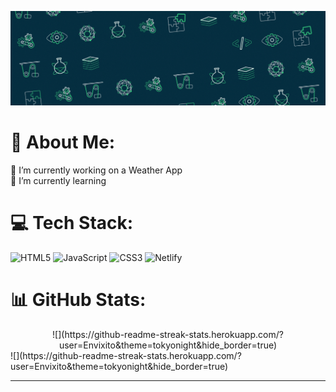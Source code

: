 ![MasterHead](https://github.com/Envixito/Envixito/blob/main/Envixito.gif?raw=true)
# 💫 About Me:
🔭 I’m currently working on a Weather App<br>🌱 I’m currently learning



# 💻 Tech Stack:
![HTML5](https://img.shields.io/badge/html5-%23E34F26.svg?style=for-the-badge&logo=html5&logoColor=white) ![JavaScript](https://img.shields.io/badge/javascript-%23323330.svg?style=for-the-badge&logo=javascript&logoColor=%23F7DF1E) ![CSS3](https://img.shields.io/badge/css3-%231572B6.svg?style=for-the-badge&logo=css3&logoColor=white) ![Netlify](https://img.shields.io/badge/netlify-%23000000.svg?style=for-the-badge&logo=netlify&logoColor=#00C7B7)
# 📊 GitHub Stats:
<div align="center">
        ![](https://github-readme-streak-stats.herokuapp.com/?user=Envixito&theme=tokyonight&hide_border=true)<br/>
  </div>
![](https://github-readme-streak-stats.herokuapp.com/?user=Envixito&theme=tokyonight&hide_border=true)<br/>



---

